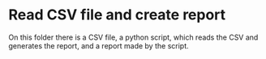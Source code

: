 # Read CSV file and create report

On this folder there is a CSV file, a python script, which reads the CSV and generates the report, and a report made by the script.
